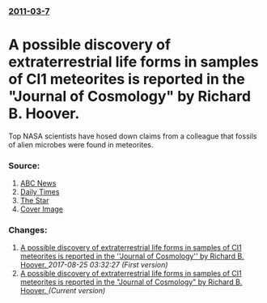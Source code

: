 ### [2011-03-7](/news/2011/03/7/index.md)

# A possible discovery of extraterrestrial life forms in samples of CI1 meteorites is reported in the "Journal of Cosmology" by Richard B. Hoover. 

Top NASA scientists have hosed down claims from a colleague that fossils of alien microbes were found in meteorites.


### Source:

1. [ABC News](http://www.abc.net.au/news/stories/2011/03/08/3157645.htm)
2. [Daily Times](http://www.dailytimes.com.pk/default.asp?page=2011\03\07\story_7-3-2011_pg9_3)
3. [The Star](http://www.thestar.com/news/world/article/949667--fossilized-bacteria-found-on-meteorites-nasa-scientist)
3. [Cover Image](http://www.abc.net.au/news/image/1969090-1x1-700x700.jpg)

### Changes:

1. [A possible discovery of extraterrestrial life forms in samples of CI1 meteorites is reported in the ''Journal of Cosmology'' by Richard B. Hoover. ](/news/2011/03/7/a-possible-discovery-of-extraterrestrial-life-forms-in-samples-of-ci1-meteorites-is-reported-in-the-journal-of-cosmology-by-richard-b-h.md) _2017-08-25 03:32:27 (First version)_
1. [A possible discovery of extraterrestrial life forms in samples of CI1 meteorites is reported in the "Journal of Cosmology" by Richard B. Hoover. ](/news/2011/03/7/a-possible-discovery-of-extraterrestrial-life-forms-in-samples-of-ci1-meteorites-is-reported-in-the-journal-of-cosmology-by-richard-b-hoo.md) _(Current version)_
